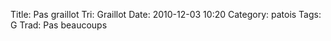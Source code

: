 Title: Pas graillot
Tri: Graillot
Date: 2010-12-03 10:20
Category: patois
Tags: G
Trad: Pas beaucoups
